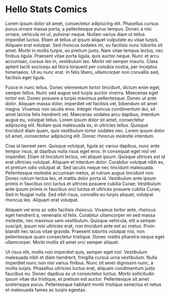 # Hello Stats Comics

Lorem ipsum dolor sit amet, consectetur adipiscing elit. Phasellus cursus purus ornare massa porta, a pellentesque purus tempus. Donec a nisi ornare, vehicula mi ut, pulvinar neque. Nullam varius diam ut tellus imperdiet luctus. Etiam at tellus ut ipsum aliquet vulputate eu vitae turpis. Aliquam erat volutpat. Sed rhoncus sodales mi, eu facilisis nunc lobortis sit amet. Morbi in mollis turpis, eu pretium justo. Nam vitae tempus lectus, nec finibus ligula. Praesent vitae porta ligula, quis auctor neque. Nunc et arcu accumsan, cursus leo in, vestibulum leo. Morbi vel semper mauris. Class aptent taciti sociosqu ad litora torquent per conubia nostra, per inceptos himenaeos. Ut eu nunc erat. In felis libero, ullamcorper non convallis sed, facilisis eget ligula.

Fusce in nunc tellus. Donec elementum tortor tincidunt, dictum enim eget, semper tellus. Nunc sed augue sed turpis auctor viverra. Maecenas eget tortor est. Donec posuere a turpis maximus pellentesque. Donec ut ante dolor. Aliquam massa dolor, imperdiet vel facilisis vel, bibendum sit amet magna. Vivamus non iaculis eros. Integer rhoncus condimentum dui, sit amet lacinia felis hendrerit vel. Maecenas sodales arcu dapibus, interdum augue eu, volutpat tellus. Lorem ipsum dolor sit amet, consectetur adipiscing elit. Nullam quis malesuada ex, in ultricies tellus. Quisque tincidunt diam quam, quis vestibulum tortor sodales nec. Lorem ipsum dolor sit amet, consectetur adipiscing elit. Donec rhoncus molestie interdum.

Cras id laoreet sem. Quisque volutpat, ligula ac varius dapibus, nunc ante tempor risus, at dapibus nulla risus eget eros. In consequat eget nisl vel imperdiet. Etiam id tincidunt lectus, vel aliquet ipsum. Quisque ultrices est id erat ultricies volutpat. Aliquam et interdum dolor. Curabitur volutpat nibh ex, et pretium odio volutpat at. Sed iaculis neque nec tincidunt malesuada. Pellentesque molestie accumsan metus, at rutrum augue tincidunt non. Donec rutrum lectus leo, et mattis dolor porta id. Vestibulum ante ipsum primis in faucibus orci luctus et ultrices posuere cubilia Curae; Vestibulum ante ipsum primis in faucibus orci luctus et ultrices posuere cubilia Curae; Sed in feugiat nulla. Sed nibh risus, convallis eu turpis aliquet, volutpat rhoncus leo. Aliquam erat volutpat.

Aliquam vel eros ac odio facilisis rhoncus. Vivamus tortor ante, rhoncus eget hendrerit a, venenatis id felis. Curabitur ullamcorper mi sed massa molestie, nec maximus sem vestibulum. Quisque vehicula, elit a semper suscipit, ipsum nisi ultricies erat, non tincidunt ante est ac metus. Proin blandit nec lacus vitae gravida. Praesent lobortis volutpat nisl, non pellentesque quam consectetur tristique. Donec mattis pharetra neque eget ullamcorper. Morbi mollis sit amet orci semper aliquet.

Ut risus elit, mollis non imperdiet quis, semper eget nisl. Vestibulum malesuada nibh et diam hendrerit, fringilla cursus urna vestibulum. Nulla imperdiet nunc non nisi varius finibus. Nunc sit amet dignissim nunc, a mollis turpis. Phasellus ultricies luctus erat, aliquam condimentum justo faucibus eu. Donec dapibus ex ut consectetur luctus. Morbi sollicitudin ipsum vitae dui tristique, et pretium est auctor. Pellentesque sit amet scelerisque purus. Pellentesque habitant morbi tristique senectus et netus et malesuada fames ac turpis egestas.
